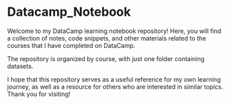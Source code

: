 # Datacamp_Notebook

Welcome to my DataCamp learning notebook repository! Here, you will find a collection of notes, code snippets, and other materials related to the courses that I have completed on DataCamp.

The repository is organized by course, with just one folder containing datasets.

I hope that this repository serves as a useful reference for my own learning journey, as well as a resource for others who are interested in similar topics. Thank you for visiting!
